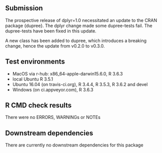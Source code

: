 ## Submission

The prospective release of dplyr=1.0 necessitated an update to the CRAN package
{dupree}. The dplyr change made some dupree-tests fail. The dupree-tests have
been fixed in this update.

A new class has been added to dupree, which introduces a breaking change, hence
the update from v0.2.0 to v0.3.0.

## Test environments

* MacOS via r-hub: x86_64-apple-darwin15.6.0, R 3.6.3
* local Ubuntu R 3.5.1
* Ubuntu 16.04 (on travis-ci.org), R 3.4.4, R 3.5.3, R 3.6.2 and devel
* Windows (on ci.appveyor.com), R 3.6.3

## R CMD check results
There were no ERRORS, WARNINGs or NOTEs

## Downstream dependencies
There are currently no downstream dependencies for this package
